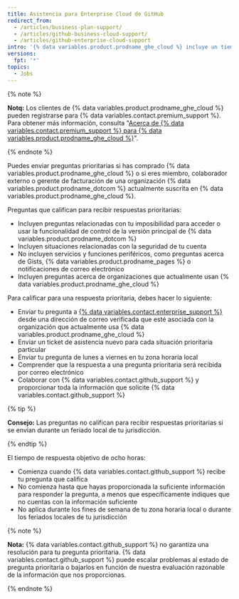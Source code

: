 ```yaml
---
title: Asistencia para Enterprise Cloud de GitHub
redirect_from:
  - /articles/business-plan-support/
  - /articles/github-business-cloud-support/
  - /articles/github-enterprise-cloud-support
intro: '{% data variables.product.prodname_ghe_cloud %} incluye un tiempo de respuesta objetivo de ocho horas para las solicitudes de asistencia prioritarias, de lunes a viernes en tu zona horaria local.'
versions:
  fpt: '*'
topics:
  - Jobs
---
```


{% note %}

**Notq:** Los clientes de {% data variables.product.prodname_ghe_cloud %} pueden registrarse para {% data variables.contact.premium_support %}. Para obtener más información, consulta "[Acerca de {% data variables.contact.premium_support %} para {% data variables.product.prodname_ghe_cloud %}](/articles/about-github-premium-support-for-github-enterprise-cloud)".

{% endnote %}

Puedes enviar preguntas prioritarias si has comprado {% data variables.product.prodname_ghe_cloud %} o si eres miembro, colaborador externo o gerente de facturación de una organización {% data variables.product.prodname_dotcom %} actualmente suscrita en {% data variables.product.prodname_ghe_cloud %}.

Preguntas que califican para recibir respuestas prioritarias:
- Incluyen preguntas relacionadas con tu imposibilidad para acceder o usar la funcionalidad de control de la versión principal de {% data variables.product.prodname_dotcom %}
- Incluyen situaciones relacionadas con la seguridad de tu cuenta
- No incluyen servicios y funciones periféricos, como preguntas acerca de Gists, {% data variables.product.prodname_pages %} o notificaciones de correo electrónico
- Incluyen preguntas acerca de organizaciones que actualmente usan {% data variables.product.prodname_ghe_cloud %}

Para calificar para una respuesta prioritaria, debes hacer lo siguiente:
- Enviar tu pregunta a [{% data variables.contact.enterprise_support %}](https://enterprise.githubsupport.com/hc/en-us/requests/new?github_product=cloud) desde una dirección de correo verificada que esté asociada con la organización que actualmente usa {% data variables.product.prodname_ghe_cloud %}
- Enviar un ticket de asistencia nuevo para cada situación prioritaria particular
- Enviar tu pregunta de lunes a viernes en tu zona horaria local
- Comprender que la respuesta a una pregunta prioritaria será recibida por correo electrónico
- Colaborar con {% data variables.contact.github_support %} y proporcionar toda la información que solicite {% data variables.contact.github_support %}

{% tip %}

**Consejo:** Las preguntas no califican para recibir respuestas prioritarias si se envían durante un feriado local de tu jurisdicción.

{% endtip %}

El tiempo de respuesta objetivo de ocho horas:
- Comienza cuando {% data variables.contact.github_support %} recibe tu pregunta que califica
- No comienza hasta que hayas proporcionada la suficiente información para responder la pregunta, a menos que específicamente indiques que no cuentas con la información suficiente
- No aplica durante los fines de semana de tu zona horaria local o durante los feriados locales de tu jurisdicción

{% note %}

**Nota:** {% data variables.contact.github_support %} no garantiza una resolución para tu pregunta prioritaria. {% data variables.contact.github_support %} puede escalar problemas al estado de pregunta prioritaria o bajarlos en función de nuestra evaluación razonable de la información que nos proporcionas.

{% endnote %}
